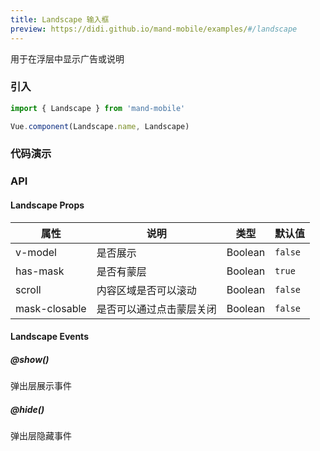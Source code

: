 ```yaml
---
title: Landscape 输入框
preview: https://didi.github.io/mand-mobile/examples/#/landscape
---
```


用于在浮层中显示广告或说明

### 引入

```javascript
import { Landscape } from 'mand-mobile'

Vue.component(Landscape.name, Landscape)
```

### 代码演示
<!-- DEMO -->

### API

#### Landscape Props
|属性 | 说明 | 类型 | 默认值|
|----|-----|------|------|
|v-model|是否展示|Boolean|`false`|
|has-mask|是否有蒙层|Boolean|`true`|
|scroll|内容区域是否可以滚动|Boolean|`false`|
|mask-closable|是否可以通过点击蒙层关闭|Boolean|`false`|

#### Landscape Events

##### @show()
弹出层展示事件

##### @hide()
弹出层隐藏事件
